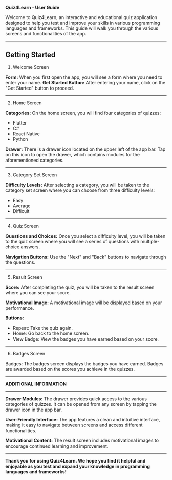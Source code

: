 **Quiz4Learn - User Guide**

Welcome to Quiz4Learn, an interactive and educational quiz application designed to help you test and improve your skills in various programming languages and frameworks. This guide will walk you through the various screens and functionalities of the app.

------------------------------------------------------------------------------------------------------------------------------------------------------------------------------ 
**Getting Started**
------------------------------------------------------------------------------------------------------------------------------------------------------------------------------ 
1. Welcome Screen

**Form:** When you first open the app, you will see a form where you need to enter your name.
**Get Started Button:** After entering your name, click on the "Get Started" button to proceed.

------------------------------------------------------------------------------------------------------------------------------------------------------------------------------ 
2. Home Screen

**Categories:** On the home screen, you will find four categories of quizzes:
  - Flutter
  - C#
  - React Native
  - Python
    
**Drawer:** There is a drawer icon located on the upper left of the app bar. Tap on this icon to open the drawer, which contains modules for the aforementioned categories.

------------------------------------------------------------------------------------------------------------------------------------------------------------------------------ 
3. Category Set Screen

**Difficulty Levels:** After selecting a category, you will be taken to the category set screen where you can choose from three difficulty levels:
  - Easy
  - Average
  - Difficult
------------------------------------------------------------------------------------------------------------------------------------------------------------------------------     
4. Quiz Screen

**Questions and Choices:** Once you select a difficulty level, you will be taken to the quiz screen where you will see a series of questions with multiple-choice answers.

**Navigation Buttons:** Use the "Next" and "Back" buttons to navigate through the questions.

------------------------------------------------------------------------------------------------------------------------------------------------------------------------------ 
5. Result Screen

**Score:** After completing the quiz, you will be taken to the result screen where you can see your score.

**Motivational Image:** A motivational image will be displayed based on your performance.

**Buttons:**
  - Repeat: Take the quiz again.
  - Home: Go back to the home screen.
  - View Badge: View the badges you have earned based on your score.

------------------------------------------------------------------------------------------------------------------------------------------------------------------------------    
6. Badges Screen
   
Badges: The badges screen displays the badges you have earned. Badges are awarded based on the scores you achieve in the quizzes.

------------------------------------------------------------------------------------------------------------------------------------------------------------------------------

**ADDITIONAL INFORMATION**

------------------------------------------------------------------------------------------------------------------------------------------------------------------------------
**Drawer Modules:** The drawer provides quick access to the various categories of quizzes. It can be opened from any screen by tapping the drawer icon in the app bar.

**User-Friendly Interface:** The app features a clean and intuitive interface, making it easy to navigate between screens and access different functionalities.

**Motivational Content:** The result screen includes motivational images to encourage continued learning and improvement.

------------------------------------------------------------------------------------------------------------------------------------------------------------------------------

**Thank you for using Quiz4Learn. We hope you find it helpful and enjoyable as you test and expand your knowledge in programming languages and frameworks!**
